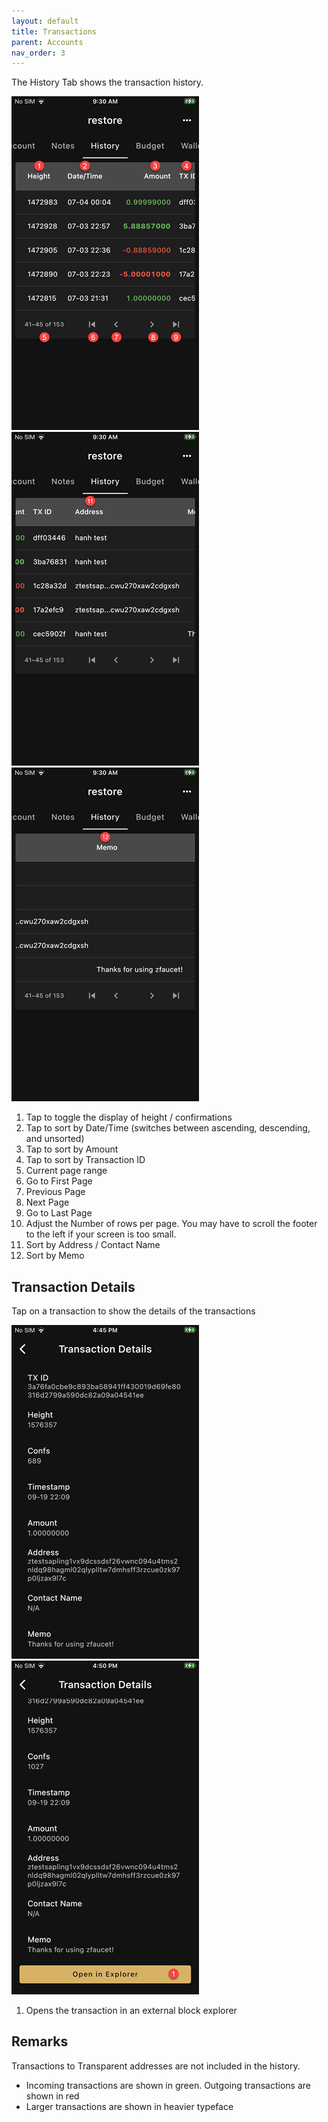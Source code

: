 ```yaml
---
layout: default
title: Transactions
parent: Accounts
nav_order: 3
---
```


The History Tab shows the transaction history. 


![Color](img/IMG_0064.PNG)
![Address_Contact](img/IMG_0065.PNG)
![Memo](img/IMG_0066.PNG)

1. Tap to toggle the display of height / confirmations
2. Tap to sort by Date/Time (switches between ascending, descending, and unsorted)
3. Tap to sort by Amount
4. Tap to sort by Transaction ID
5. Current page range
6. Go to First Page
7. Previous Page
8. Next Page
9. Go to Last Page
10. Adjust the Number of rows per page. 
You may have to scroll the footer to the left if your screen is too small.
11. Sort by Address / Contact Name
12. Sort by Memo

## Transaction Details

Tap on a transaction to show the details of the transactions

![Details](img/IMG_0082.PNG)
![Details](img/IMG_0083.PNG)

1. Opens the transaction in an external block explorer


## Remarks

Transactions to Transparent addresses are not included in the history.

- Incoming transactions are shown in green. Outgoing transactions are 
shown in red
- Larger transactions are shown in heavier typeface
